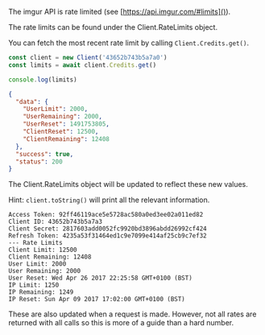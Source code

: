 The imgur API is rate limited (see [https://api.imgur.com/#limits]()).

The rate limits can be found under the Client.RateLimits object. 

You can fetch the most recent rate limit by calling `Client.Credits.get()`.

```javascript
const client = new Client('43652b743b5a7a0')
const limits = await client.Credits.get()

console.log(limits)
```
```json
{
  "data": {
    "UserLimit": 2000,
    "UserRemaining": 2000,
    "UserReset": 1491753805,
    "ClientReset": 12500,
    "ClientRemaining": 12408
  },
  "success": true,
  "status": 200
}
```
The Client.RateLimits object will be updated to reflect these new values.

Hint: `client.toString()` will print all the relevant information.
```text
Access Token: 92ff46119ace5e5728ac580a0ed3ee02a011ed82
Client ID: 43652b743b5a7a3
Client Secret: 2817603add0052fc9920bd3896abdd26992cf424
Refresh Token: 4235a53f31464ed1c9e7099e414af25cb9c7ef32
--- Rate Limits
Client Limit: 12500
Client Remaining: 12408
User Limit: 2000
User Remaining: 2000
User Reset: Wed Apr 26 2017 22:25:58 GMT+0100 (BST)
IP Limit: 1250
IP Remaining: 1249
IP Reset: Sun Apr 09 2017 17:02:00 GMT+0100 (BST)
```

These are also updated when a request is made. However, not all rates are returned with all calls so this is more of a guide than a hard number.